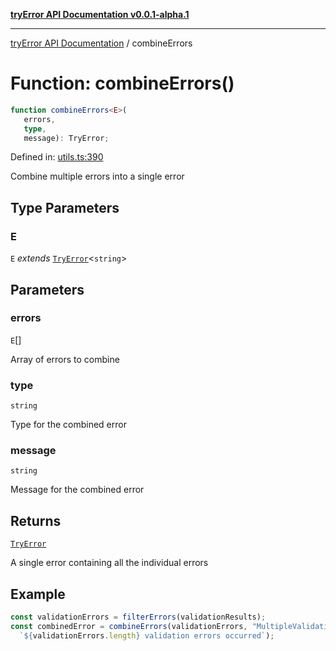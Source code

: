 [**tryError API Documentation v0.0.1-alpha.1**](../index.md)

***

[tryError API Documentation](../index.md) / combineErrors

# Function: combineErrors()

```ts
function combineErrors<E>(
   errors, 
   type, 
   message): TryError;
```

Defined in: [utils.ts:390](https://github.com/oconnorjohnson/tryError/blob/e3ae0308069a4fba073f4543d527ad76373db795/src/utils.ts#L390)

Combine multiple errors into a single error

## Type Parameters

### E

`E` *extends* [`TryError`](../interfaces/TryError.md)\<`string`\>

## Parameters

### errors

`E`[]

Array of errors to combine

### type

`string`

Type for the combined error

### message

`string`

Message for the combined error

## Returns

[`TryError`](../interfaces/TryError.md)

A single error containing all the individual errors

## Example

```typescript
const validationErrors = filterErrors(validationResults);
const combinedError = combineErrors(validationErrors, "MultipleValidationErrors",
  `${validationErrors.length} validation errors occurred`);
```
